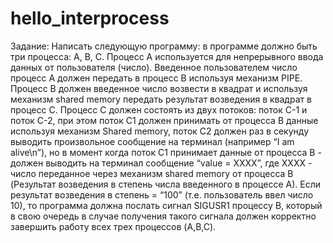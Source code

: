 # hello_interprocess
Задание: Написать следующую программу: в программе должно быть три процесса: A, B, C. Процесс A используется для непрерывного ввода данных от пользователя (число). Введенное пользователем число процесс A должен передать в процесс B используя механизм PIPE. Процесс B должен введенное число возвести в квадрат и используя механизм shared memory передать результат возведения в квадрат в процесс C. Процесс C должен состоять из двух потоков: поток C-1 и поток C-2, при этом поток C1 должен принимать от процесса B данные используя механизм Shared memory, поток C2 должен раз в секунду выводить произвольное сообщение на терминал (например “I am alive\n”), но в момент когда поток С1 принимает данные от процесса B - должен выводить на терминал сообщение “value = XXXX”, где XXXX - число переданное через механизм shared memory от процесса B (Результат возведения в степень числа введенного в процессе A). Если результат возведения в степень = “100” (т.е. пользователь ввел число 10), то программа должна послать сигнал SIGUSR1 процессу B, который в свою очередь в случае получения такого сигнала должен корректно завершить работу всех трех процессов (A,B,C).
